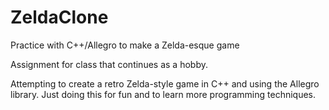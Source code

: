 # ZeldaClone
Practice with C++/Allegro to make a Zelda-esque game

Assignment for class that continues as a hobby.

Attempting to create a retro Zelda-style game in C++ and using the Allegro library. Just doing this for fun and to learn more programming techniques.
